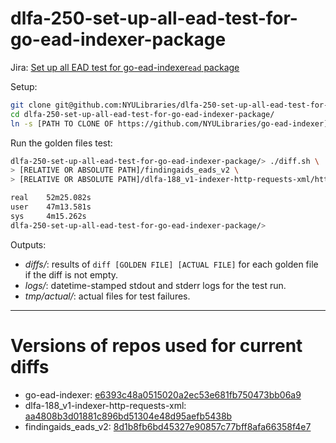 # dlfa-250-set-up-all-ead-test-for-go-ead-indexer-package

Jira: [Set up all EAD test for go-ead-indexer`ead` package](https://jira.nyu.edu/browse/DLFA-250)

Setup:

```bash
git clone git@github.com:NYULibraries/dlfa-250-set-up-all-ead-test-for-go-ead-indexer-package.git
cd dlfa-250-set-up-all-ead-test-for-go-ead-indexer-package/
ln -s [PATH TO CLONE OF https://github.com/NYULibraries/go-ead-indexer]
```

Run the golden files test:

```bash
dlfa-250-set-up-all-ead-test-for-go-ead-indexer-package/> ./diff.sh \
> [RELATIVE OR ABSOLUTE PATH]/findingaids_eads_v2 \
> [RELATIVE OR ABSOLUTE PATH]/dlfa-188_v1-indexer-http-requests-xml/http-requests

real    52m25.082s
user    47m13.581s
sys     4m15.262s
dlfa-250-set-up-all-ead-test-for-go-ead-indexer-package/>  
```

Outputs:

* _diffs/_: results of `diff [GOLDEN FILE] [ACTUAL FILE]` for each golden file
 if the diff is not empty.
* _logs/_: datetime-stamped stdout and stderr logs for the test run.
* _tmp/actual/_: actual files for test failures.

-----

# Versions of repos used for current diffs 

* go-ead-indexer: [e6393c48a0515020a2ec53e681fb750473bb06a9](https://github.com/NYULibraries/go-ead-indexer/tree/e6393c48a0515020a2ec53e681fb750473bb06a9)
* dlfa-188_v1-indexer-http-requests-xml: [aa4808b3d01881c896bd51304e48d95aefb5438b](https://github.com/NYULibraries/dlfa-188_v1-indexer-http-requests-xml/tree/aa4808b3d01881c896bd51304e48d95aefb5438b)
* findingaids_eads_v2: [8d1b8fb6bd45327e90857c77bff8afa66358f4e7](https://github.com/NYULibraries/findingaids_eads_v2/tree/8d1b8fb6bd45327e90857c77bff8afa66358f4e7)
